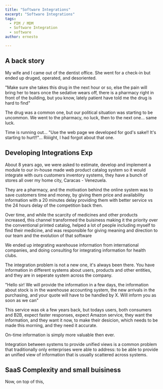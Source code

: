 ```yaml
---
title: "Software Integrations"
excerpt: "Software Integrations"
tags: 
  - PIM / MDM
  - Software Integration
  - software
author: ernesto

---
```


## A back story
My wife and I came out of the dentist office. She went for a check-in but ended up druged, operated, and desoriented.

"Make sure she takes this drug in the next hour or so, else the pain will bring her to tears once the sedative wears off, there is a pharmacy right in front of the building, but you know, lately patient have told me the drug is hard to find"

The drug was a common one, but our political situation was starting to be uncommon. We went to the pharmacy, no luck, then to the next one... same luck. 

Time is running out... "Use the web page we developed for god's sake!! It's starting to hurt!!"... Riiiight, I had forgot about that one.

## Developing Integrations Exp
About 8 years ago, we were asked to estimate, develop and implement a module to our in-house made web product catalog system so it would integrate with ours customers inventory systems, they have a bunch of stores all over my home city, Caracas - Venezuela. 

They are a pharmacy, and the motivation behind the online system was to save customers time and money, by giving them price and availability information with a 20 minutes delay providing them with better service vs the 24 hours delay of the competition back then. 

Over time, and while the scarcity of medicines and other products increased, this channel transformed the buisiness making it the priority over the conventional printed catalog, helped a lot of people including myself to find their medicine, and was responsible for giving meaning and direction to our team and the evolution of that software

We ended up integrating warehouse information from international companies, and doing consulting for integrating information for health clubs.

The integration problem is not a new one, it's always been there. You have information in different systems about users, products and other entities, and they are in seperate system across the company.

"Hello sir! We will provide the information in a few days, the information about stock is in the warehouse accounting system, the new arrivals in the purchasing, and your quote will have to be handled by X. Will inform you as soon as we can"

This service was ok a few years back, but todays users, both consumers and B2B, expect faster responses, expect Amazon service, they want the information, and they want it now, to make their desicion, which needs to be made this morning, and they need it accurate.

On-time information is simply more valuable then ever.

Integration between systems to provide unified views is a common problem that traditionally only enterprises were able to address: to be able to provide an unified view of information that is usually scattered across systems. 

## SaaS Complexity and small buisiness

Now, on top of this, 
